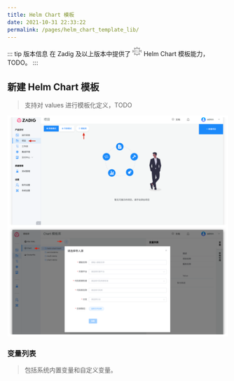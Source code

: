 ```yaml
---
title: Helm Chart 模板
date: 2021-10-31 22:33:22
permalink: /pages/helm_chart_template_lib/
---
```


::: tip 版本信息
在 Zadig <Badge text="v1.6.0"/> 及以上版本中提供了 <img style="width:22px; height:22px" src="./_images/helm-chart.svg"></img> Helm Chart 模板能力，TODO。
:::

## 新建 Helm Chart 模板

> 支持对 values 进行模板化定义，TODO

![添加 Helm Chart 模板](./_images/create_helm_chart_template.png)

### 变量列表
> 包括系统内置变量和自定义变量。
